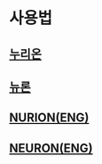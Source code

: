 # 사용법

## [누리온](undefined/undefined/)

## [뉴론](undefined/)

## [NURION(ENG)](nurion-eng/)

## [NEURON(ENG)](./#nurion-eng-1)
